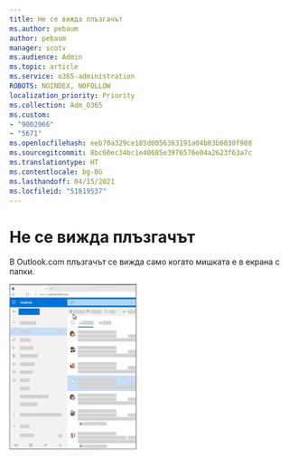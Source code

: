 ```yaml
---
title: Не се вижда плъзгачът
ms.author: pebaum
author: pebaum
manager: scotv
ms.audience: Admin
ms.topic: article
ms.service: o365-administration
ROBOTS: NOINDEX, NOFOLLOW
localization_priority: Priority
ms.collection: Adm_O365
ms.custom:
- "9002966"
- "5671"
ms.openlocfilehash: eeb70a329ce185d0056363191a04b83b6030f908
ms.sourcegitcommit: 8bc60ec34bc1e40685e3976576e04a2623f63a7c
ms.translationtype: HT
ms.contentlocale: bg-BG
ms.lasthandoff: 04/15/2021
ms.locfileid: "51819537"
---
```

# <a name="cannot-see-the-scroll-bar"></a>Не се вижда плъзгачът

В Outlook.com плъзгачът се вижда само когато мишката е в екрана с папки.

![Мишката е върху плъзгача на папка "Входящи"](media/16353_mouse_over_inbox_scrollbar-225x292.gif)
